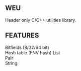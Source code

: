 ## **WEU**
Header only C/C++ utilities library.
## **FEATURES**
Bitfields (8/32/64 bit) <br/>
Hash table (FNV hash)
List <br/>
Pair </br>
String <br/>
